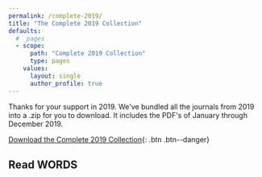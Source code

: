 ```yaml
---
permalink: /complete-2019/
title: "The Complete 2019 Collection"
defaults:
  # _pages
  - scope:
      path: "Complete 2019 Collection"
      type: pages
    values:
      layout: single
      author_profile: true
---
```


Thanks for your support in 2019. We've bundled all the journals from 2019 into a .zip for you to download. It includes the PDF's of January through December 2019.


[<i class="far fa-books"></i> Download the Complete 2019 Collection](https://github.com/bitcoinwords/bitcoinwords.github.io/raw/master/assets/publications/WORDS%202019%20Collection.zip){: .btn .btn--danger}

## Read WORDS